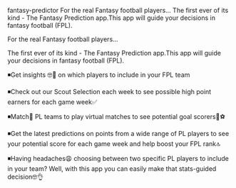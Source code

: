 fantasy-predictor
For the real Fantasy football players... The first ever of its kind - The Fantasy Prediction app.This app will guide your decisions in fantasy football (FPL).

For the real Fantasy football players...

The first ever of its kind - The Fantasy Prediction app.This app will guide your decisions in fantasy football (FPL).

◾Get insights 🤓🤔 on which players to include in your FPL team

◾Check out our Scout Selection each week to see possible high point earners for each game week✅

◾Match🤝 PL teams to play virtual matches to see potential goal scorers🥅⚽

◾Get the latest predictions on points from a wide range of PL players to see your potential score for each game week and help boost your FPL rank🔝

◾Having headaches😩 choosing between two specific PL players to include in your team? Well, with this app you can easily make that stats-guided decision🤓👌